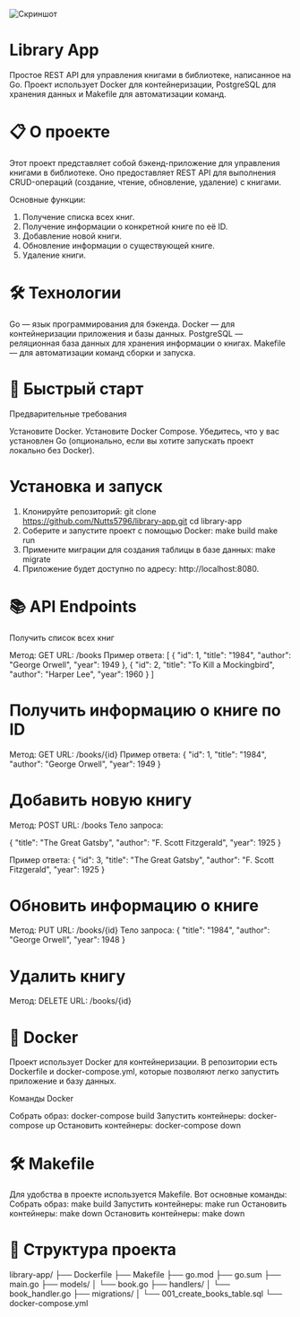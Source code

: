 ![Скриншот](images/Go)
# Library App
Простое REST API для управления книгами в библиотеке, написанное на Go. Проект использует Docker для контейнеризации, PostgreSQL для хранения данных и Makefile для автоматизации команд.

# 📋 О проекте

Этот проект представляет собой бэкенд-приложение для управления книгами в библиотеке. Оно предоставляет REST API для выполнения CRUD-операций (создание, чтение, обновление, удаление) с книгами.

Основные функции:

1) Получение списка всех книг.
2) Получение информации о конкретной книге по её ID.
3) Добавление новой книги.
4) Обновление информации о существующей книге.
5) Удаление книги.

# 🛠  Технологии

Go — язык программирования для бэкенда.
Docker — для контейнеризации приложения и базы данных.
PostgreSQL — реляционная база данных для хранения информации о книгах.
Makefile — для автоматизации команд сборки и запуска.

# 🚀 Быстрый старт

Предварительные требования

Установите Docker.
Установите Docker Compose.
Убедитесь, что у вас установлен Go (опционально, если вы хотите запускать проект локально без Docker).

# Установка и запуск

1) Клонируйте репозиторий:
   git clone https://github.com/Nutts5796/library-app.git
   cd library-app
2) Соберите и запустите проект с помощью Docker:
    make build
    make run
3) Примените миграции для создания таблицы в базе данных:
    make migrate
4) Приложение будет доступно по адресу: http://localhost:8080.

# 📚 API Endpoints

Получить список всех книг

Метод: GET
URL: /books
Пример ответа:
    [
  {
    "id": 1,
    "title": "1984",
    "author": "George Orwell",
    "year": 1949
  },
  {
    "id": 2,
    "title": "To Kill a Mockingbird",
    "author": "Harper Lee",
    "year": 1960
  }
]

# Получить информацию о книге по ID
Метод: GET
URL: /books/{id}
Пример ответа:
    {
  "id": 1,
  "title": "1984",
  "author": "George Orwell",
  "year": 1949
}

# Добавить новую книгу

Метод: POST
URL: /books
Тело запроса:

{
  "title": "The Great Gatsby",
  "author": "F. Scott Fitzgerald",
  "year": 1925
}

Пример ответа:
    {
  "id": 3,
  "title": "The Great Gatsby",
  "author": "F. Scott Fitzgerald",
  "year": 1925
}

# Обновить информацию о книге

Метод: PUT
URL: /books/{id}
Тело запроса:
    {
  "title": "1984",
  "author": "George Orwell",
  "year": 1948
}

# Удалить книгу

Метод: DELETE
URL: /books/{id}

# 🐳 Docker

Проект использует Docker для контейнеризации. В репозитории есть Dockerfile и docker-compose.yml, которые позволяют легко запустить приложение и базу данных.

Команды Docker

Собрать образ:
    docker-compose build
Запустить контейнеры:
    docker-compose up
Остановить контейнеры:
    docker-compose down

# 🛠 Makefile

Для удобства в проекте используется Makefile. Вот основные команды:
Собрать образ:
    make build
Запустить контейнеры:
    make run
Остановить контейнеры:
    make down
Остановить контейнеры:
    make down

# 📁 Структура проекта

library-app/
├── Dockerfile
├── Makefile
├── go.mod
├── go.sum
├── main.go
├── models/
│   └── book.go
├── handlers/
│   └── book_handler.go
├── migrations/
│   └── 001_create_books_table.sql
└── docker-compose.yml
